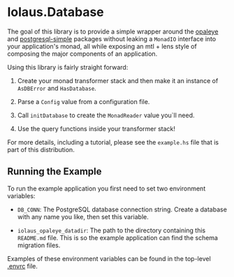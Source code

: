 Iolaus.Database
===============

The goal of this library is to provide a simple wrapper around the
[opaleye](https://hackage.haskell.org/package/opaleye) and
[postgresql-simple](https://hackage.haskell.org/package/postgresql-simple)
packages without leaking a `MonadIO` interface into your application's
monad, all while exposing an mtl + lens style of composing the
major components of an application.

Using this library is fairly straight forward:

  1. Create your monad transformer stack and then make it an instance
     of `AsDBError` and `HasDatabase`.

  2. Parse a `Config` value from a configuration file.

  3. Call `initDatabase` to create the `MonadReader` value you`ll need.

  4. Use the query functions inside your transformer stack!

For more details, including a tutorial, please see the `example.hs`
file that is part of this distribution.

Running the Example
-------------------

To run the example application you first need to set two environment
variables:

  * `DB_CONN`: The PostgreSQL database connection string.  Create a
    database with any name you like, then set this variable.

  * `iolaus_opaleye_datadir`: The path to the directory containing
    this `README.md` file.  This is so the example application can
    find the schema migration files.


Examples of these environment variables can be found in the
top-level [.envrc](../.envrc) file.
